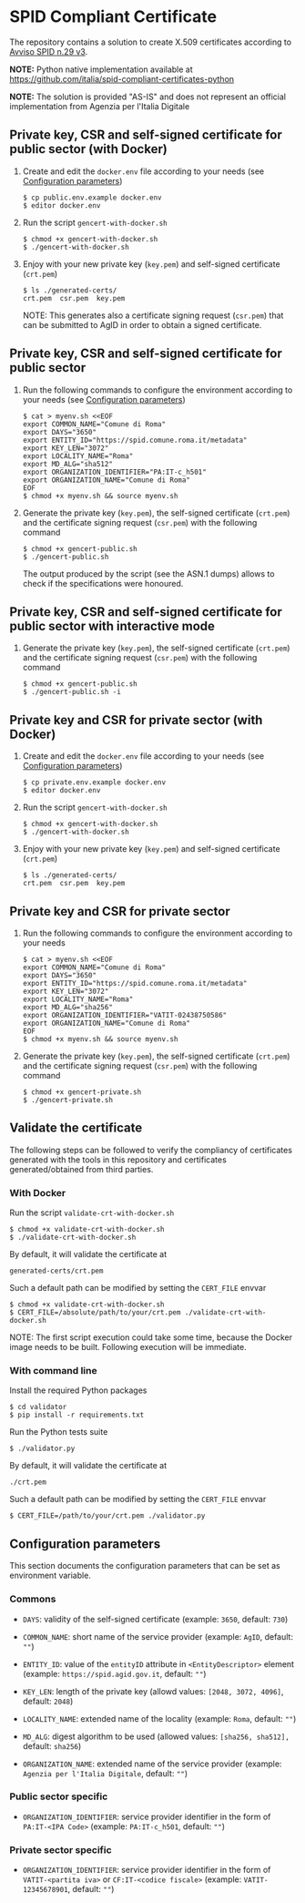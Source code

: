 # SPID Compliant Certificate

The repository contains a solution to create X.509 certificates according to
[Avviso SPID n.29 v3](https://www.agid.gov.it/sites/default/files/repository_files/spid-avviso-n29v3-specifiche_sp_pubblici_e_privati_0.pdf).

**NOTE:** Python native implementation available at https://github.com/italia/spid-compliant-certificates-python

**NOTE:** The solution is provided "AS-IS" and does not represent an official
implementation from Agenzia per l'Italia Digitale

## Private key, CSR and self-signed certificate for public sector (with Docker)

1.  Create and edit the `docker.env` file according to your needs
    (see [Configuration parameters](#configuration-parameters))

        $ cp public.env.example docker.env
        $ editor docker.env

2.  Run the script `gencert-with-docker.sh`

        $ chmod +x gencert-with-docker.sh
        $ ./gencert-with-docker.sh

3.  Enjoy with your new private key (`key.pem`) and self-signed certificate
    (`crt.pem`)

        $ ls ./generated-certs/
        crt.pem  csr.pem  key.pem

    NOTE: This generates also a certificate signing request (`csr.pem`)
    that can be submitted to AgID in order to obtain a signed certificate.

## Private key, CSR and self-signed certificate for public sector

1.  Run the following commands to configure the environment according to your
    needs (see [Configuration parameters](#configuration-parameters))

        $ cat > myenv.sh <<EOF
        export COMMON_NAME="Comune di Roma"
        export DAYS="3650"
        export ENTITY_ID="https://spid.comune.roma.it/metadata"
        export KEY_LEN="3072"
        export LOCALITY_NAME="Roma"
        export MD_ALG="sha512"
        export ORGANIZATION_IDENTIFIER="PA:IT-c_h501"
        export ORGANIZATION_NAME="Comune di Roma"
        EOF
        $ chmod +x myenv.sh && source myenv.sh

2.  Generate the private key (`key.pem`), the self-signed certificate
    (`crt.pem`) and the certificate signing request (`csr.pem`) with the
    following command

        $ chmod +x gencert-public.sh
        $ ./gencert-public.sh

    The output produced by the script (see the ASN.1 dumps) allows to check
    if the specifications were honoured.

## Private key, CSR and self-signed certificate for public sector with interactive mode
1.  Generate the private key (`key.pem`), the self-signed certificate
    (`crt.pem`) and the certificate signing request (`csr.pem`) with the
    following command

    ```
    $ chmod +x gencert-public.sh
    $ ./gencert-public.sh -i
    ```

## Private key and CSR for private sector (with Docker)

1.  Create and edit the `docker.env` file according to your needs
    (see [Configuration parameters](#configuration-parameters))

        $ cp private.env.example docker.env
        $ editor docker.env

2.  Run the script `gencert-with-docker.sh`

        $ chmod +x gencert-with-docker.sh
        $ ./gencert-with-docker.sh

3.  Enjoy with your new private key (`key.pem`) and self-signed certificate (`crt.pem`)

        $ ls ./generated-certs/
        crt.pem  csr.pem  key.pem

## Private key and CSR for private sector

1.  Run the following commands to configure the environment according to your
    needs

        $ cat > myenv.sh <<EOF
        export COMMON_NAME="Comune di Roma"
        export DAYS="3650"
        export ENTITY_ID="https://spid.comune.roma.it/metadata"
        export KEY_LEN="3072"
        export LOCALITY_NAME="Roma"
        export MD_ALG="sha256"
        export ORGANIZATION_IDENTIFIER="VATIT-02438750586"
        export ORGANIZATION_NAME="Comune di Roma"
        EOF
        $ chmod +x myenv.sh && source myenv.sh

2.  Generate the private key (`key.pem`), the self-signed certificate
    (`crt.pem`) and the certificate signing request (`csr.pem`) with the following command

        $ chmod +x gencert-private.sh
        $ ./gencert-private.sh

## Validate the certificate

The following steps can be followed to verify the compliancy of certificates
generated with the tools in this repository and certificates generated/obtained
from third parties.

### With Docker

Run the script `validate-crt-with-docker.sh`

    $ chmod +x validate-crt-with-docker.sh
    $ ./validate-crt-with-docker.sh

By default, it will validate the certificate at

    generated-certs/crt.pem

Such a default path can be modified by setting the `CERT_FILE` envvar

    $ chmod +x validate-crt-with-docker.sh
    $ CERT_FILE=/absolute/path/to/your/crt.pem ./validate-crt-with-docker.sh

NOTE: The first script execution could take some time, because the Docker
image needs to be built. Following execution will be immediate.

### With command line

Install the required Python packages

    $ cd validator
    $ pip install -r requirements.txt

Run the Python tests suite

    $ ./validator.py

By default, it will validate the certificate at

    ./crt.pem

Such a default path can be modified by setting the `CERT_FILE` envvar

    $ CERT_FILE=/path/to/your/crt.pem ./validator.py

## Configuration parameters

This section documents the configuration parameters that can be set as
environment variable.

### Commons

*   `DAYS`: validity of the self-signed certificate
    (example: `3650`, default: `730`)

*   `COMMON_NAME`: short name of the service provider
    (example: `AgID`, default: `""`)

*   `ENTITY_ID`: value of the `entityID` attribute in `<EntityDescriptor>`
    element
    (example: `https://spid.agid.gov.it`, default: `""`)

*   `KEY_LEN`: length of the private key
    (allowd values: `[2048, 3072, 4096]`, default: `2048`)

*   `LOCALITY_NAME`: extended name of the locality
    (example: `Roma`, default: `""`)

*   `MD_ALG`: digest algorithm to be used
    (allowed values: `[sha256, sha512], `default: `sha256`)

*   `ORGANIZATION_NAME`: extended name of the service provider
    (example: `Agenzia per l'Italia Digitale`, default: `""`)

### Public sector specific

*   `ORGANIZATION_IDENTIFIER`: service provider identifier in the form of
    `PA:IT-<IPA Code>`
    (example: `PA:IT-c_h501`, default: `""`)

### Private sector specific

*   `ORGANIZATION_IDENTIFIER`: service provider identifier in the form of
    `VATIT-<partita iva>` or `CF:IT-<codice fiscale>`
    (example: `VATIT-12345678901`, default: `""`)
